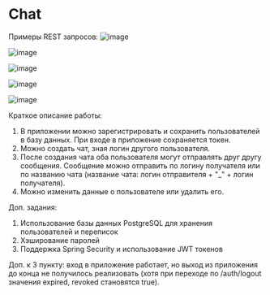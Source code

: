 # Chat
Примеры REST запросов:
![image](https://github.com/IValerieI/Chat/assets/53052683/cdf75690-e21a-4f2a-a39a-32aafa5e2ab6)

![image](https://github.com/IValerieI/Chat/assets/53052683/eb378517-b346-4a7e-bc9b-7bb549ffd00d)

![image](https://github.com/IValerieI/Chat/assets/53052683/8b76fa5d-afe1-4299-9887-636847e2513d)

![image](https://github.com/IValerieI/Chat/assets/53052683/1603bd3c-fe76-4a75-bd06-e5768f927aa6)

![image](https://github.com/IValerieI/Chat/assets/53052683/ac54a666-c645-4053-b527-23accc8c4547)

Краткое описание работы:
1. В приложении можно зарегистрировать и сохранить пользователей в базу данных. При входе в приложение сохраняется токен.
2. Можно создать чат, зная логин другого пользователя.
3. После создания чата оба пользователя могут отправлять друг другу сообщения. Сообщение можно отправить по логину получателя или по названию чата (название чата: логин отправителя + "_" + логин получателя).
4. Можно изменить данные о пользователе или удалить его.

Доп. задания:
1. Использование базы данных PostgreSQL для хранения пользователей и переписок
2. Хэширование паролей
3. Поддержка Spring Security и использование JWT токенов

Доп. к 3 пункту: вход в приложение работает, но выход из приложения до конца не получилось реализовать (хотя при переходе по /auth/logout значения expired, revoked становятся true).
   
